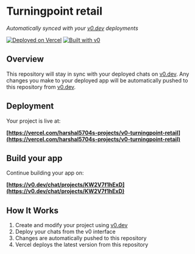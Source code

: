 # Turningpoint retail

*Automatically synced with your [v0.dev](https://v0.dev) deployments*

[![Deployed on Vercel](https://img.shields.io/badge/Deployed%20on-Vercel-black?style=for-the-badge&logo=vercel)](https://vercel.com/harshal5704s-projects/v0-turningpoint-retail)
[![Built with v0](https://img.shields.io/badge/Built%20with-v0.dev-black?style=for-the-badge)](https://v0.dev/chat/projects/KW2V7f1hExD)

## Overview

This repository will stay in sync with your deployed chats on [v0.dev](https://v0.dev).
Any changes you make to your deployed app will be automatically pushed to this repository from [v0.dev](https://v0.dev).

## Deployment

Your project is live at:

**[https://vercel.com/harshal5704s-projects/v0-turningpoint-retail](https://vercel.com/harshal5704s-projects/v0-turningpoint-retail)**

## Build your app

Continue building your app on:

**[https://v0.dev/chat/projects/KW2V7f1hExD](https://v0.dev/chat/projects/KW2V7f1hExD)**

## How It Works

1. Create and modify your project using [v0.dev](https://v0.dev)
2. Deploy your chats from the v0 interface
3. Changes are automatically pushed to this repository
4. Vercel deploys the latest version from this repository
